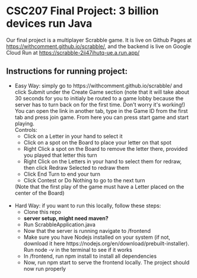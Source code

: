 # CSC207 Final Project: 3 billion devices run Java

Our final project is a multiplayer Scrabble game. It is live on Github Pages at https://withcomment.github.io/scrabble/, and the backend is live on Google Cloud Run at https://scrabble-2ii47ihutq-ue.a.run.app/

## Instructions for running project:
<ul>
<li> Easy Way: simply go to https://withcomment.github.io/scrabble/ and click Submit under the Create Game section (note that it will take about 30 seconds for you to initialy be routed to a game lobby because the server has to turn back on for the first time. Don't worry it's working!) You can open the link in another tab, type in the Game ID from the first tab and press join game. From here you can press start game and start playing. <br>
Controls: <ul>
  <li>Click on a Letter in your hand to select it</li>
  <li>Click on a spot on the Board to place your letter on that spot</li>
  <li>Right Click a spot on the Board to remove the letter there, provided you played that letter this turn</li>
  <li>Right Click on the Letters in your hand to select them for redraw, then click Redraw Selected to redraw them</li>
  <li>Click End Turn to end your turn</li>
  <li>Click Contest or Do Nothing to go to the next turn</li>
</ul>
(Note that the first play of the game must have a Letter placed on the center of the Board)</li>
  <br>
<li>Hard Way: if you want to run this locally, follow these steps: <ul>
  <li>Clone this repo</li>
  <li><strong>server setup, might need maven?</strong></li>
  <li>Run ScrabbleApplication.java</li>
  <li>Now that the server is running navigate to /frontend</li>
  <li>Make sure you have Nodejs installed on your system (if not, download it here https://nodejs.org/en/download/prebuilt-installer). Run node -v in the terminal to see if it works</li>
  <li>In /frontend, run npm install to install all dependencies</li>
  <li>Now, run npm start to serve the frontend locally. The project should now run properly</li>
</ul>
</li>
</ul>
